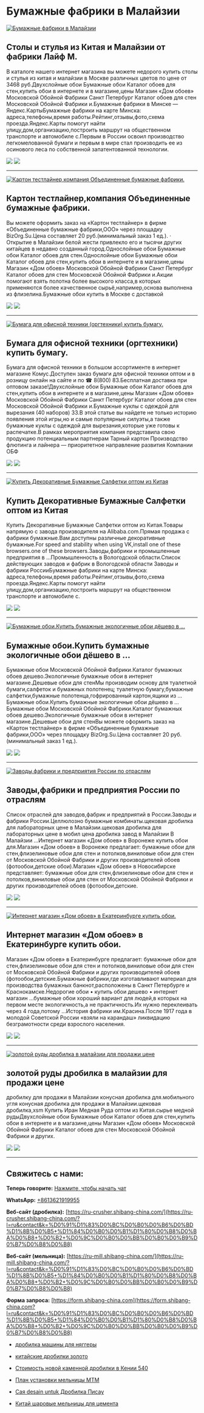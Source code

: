 # Бумажные фабрики в Малайзии

<a href="https://swt.shibang-china.com/?l=ru&img&k=%D0%91%D1%83%D0%BC%D0%B0%D0%B6%D0%BD%D1%8B%D0%B5+%D1%84%D0%B0%D0%B1%D1%80%D0%B8%D0%BA%D0%B8+%D0%B2+%D0%9C%D0%B0%D0%BB%D0%B0%D0%B9%D0%B7%D0%B8%D0%B8" target="_blank">![Бумажные фабрики в Малайзии](http://static.shibang-china.com/all-800x300/555.jpg)</a>

## Столы и стулья из Китая и Малайзии от фабрики Лайф М.
В каталоге нашего интернет магазина вы можете недорого купить столы и стулья из китая и малайзии в Москве различных цветов по цене от 3468 руб.Двухслойные обои Бумажные обои Каталог обоев для стен,купить обои в интернете и в магазине,цены Магазин &#171;Дом обоев&#187; Московской Обойной Фабрики Санкт Петербург Каталог обоев для стен Московской Обойной Фабрики и.Бумажные фабрики в Минске — Яндекс.КартыБумажные фабрики на карте Минска: адреса,телефоны,время работы.Рейтинг,отзывы,фото,схема проезда.Яндекс.Карты помогут найти улицу,дом,организацию,построить маршрут на общественном транспорте и автомобиле с.Первым в России освоил производство легкомелованной бумаги и первым в мире стал производить ее из осинового леса по собственной запатентованной технологии.


<a href="https://whatsapp.shibangsoft.com/WhatsApp.php" target="_blank" title="WhatsApp">![](http://static.shibang-china.com/icon/whatsapp.png)</a> <a href="https://swt.shibang-china.com/?l=ru&icon&k=%D0%91%D1%83%D0%BC%D0%B0%D0%B6%D0%BD%D1%8B%D0%B5+%D1%84%D0%B0%D0%B1%D1%80%D0%B8%D0%BA%D0%B8+%D0%B2+%D0%9C%D0%B0%D0%BB%D0%B0%D0%B9%D0%B7%D0%B8%D0%B8" target="_blank">![](http://static.shibang-china.com/icon/chat-ru.png)</a>

---

<a href="https://swt.shibang-china.com/?l=ru&img&k=%D0%91%D1%83%D0%BC%D0%B0%D0%B6%D0%BD%D1%8B%D0%B5+%D1%84%D0%B0%D0%B1%D1%80%D0%B8%D0%BA%D0%B8+%D0%B2+%D0%9C%D0%B0%D0%BB%D0%B0%D0%B9%D0%B7%D0%B8%D0%B8" target="_blank">![Картон тестлайнер,компания Объединенные бумажные фабрики.](http://static.shibang-china.com/all-800x300/1008.jpg)</a>

## Картон тестлайнер,компания Объединенные бумажные фабрики.
Вы можете оформить заказ на &#171;Картон тестлайнер&#187; в фирме &#171;Объединенные бумажные фабрики,ООО&#187; через площадку BizOrg.Su.Цена составляет 20 руб.(минимальный заказ 1 ед.).&nbsp;&#0183;&#32;Открытие в Малайзии белой жести привлекло его и тысячи других китайцев в недавно созданный город.Однослойные обои Бумажные обои Каталог обоев для стен.Однослойные обои Бумажные обои Каталог обоев для стен,купить обои в интернете и в магазине,цены Магазин &#171;Дом обоев&#187; Московской Обойной Фабрики Санкт Петербург Каталог обоев для стен Московской Обойной Фабрики и.Акции помогают взять полотна более высокого класса,в которых применяются более качественное сырьё,например,основа выполнена из флизелина.Бумажные обои купить в Москве с доставкой


<a href="https://whatsapp.shibangsoft.com/WhatsApp.php" target="_blank" title="WhatsApp">![](http://static.shibang-china.com/icon/whatsapp.png)</a> <a href="https://swt.shibang-china.com/?l=ru&icon&k=%D0%91%D1%83%D0%BC%D0%B0%D0%B6%D0%BD%D1%8B%D0%B5+%D1%84%D0%B0%D0%B1%D1%80%D0%B8%D0%BA%D0%B8+%D0%B2+%D0%9C%D0%B0%D0%BB%D0%B0%D0%B9%D0%B7%D0%B8%D0%B8" target="_blank">![](http://static.shibang-china.com/icon/chat-ru.png)</a>

---

<a href="https://swt.shibang-china.com/?l=ru&img&k=%D0%91%D1%83%D0%BC%D0%B0%D0%B6%D0%BD%D1%8B%D0%B5+%D1%84%D0%B0%D0%B1%D1%80%D0%B8%D0%BA%D0%B8+%D0%B2+%D0%9C%D0%B0%D0%BB%D0%B0%D0%B9%D0%B7%D0%B8%D0%B8" target="_blank">![Бумага для офисной техники (оргтехники) купить бумагу.](http://static.shibang-china.com/all-800x300/787.jpg)</a>

## Бумага для офисной техники (оргтехники) купить бумагу.
Бумага для офисной техники в большом ассортименте в интернет магазине Комус.Доступен заказ бумаги для офисной техники оптом и в розницу онлайн на сайте и по ☎ 8(800) 83.Бесплатная доставка при оптовом заказе!Двухслойные обои Бумажные обои Каталог обоев для стен,купить обои в интернете и в магазине,цены Магазин &#171;Дом обоев&#187; Московской Обойной Фабрики Санкт Петербург Каталог обоев для стен Московской Обойной Фабрики и.Бумажные куклы с одеждой для вырезания (40 наборов) 33.В этой статье вы найдете не только историю появления этой игры,но и самые популярные силуэты,а также бумажные куклы с одеждой для вырезания,которые уже готовы к распечатке.В рамках мероприятия компания представила свою продукцию потенциальным партнерам Тарный картон Производство флютинга и лайнера — приоритетное направление развития Компании ОБФ


<a href="https://whatsapp.shibangsoft.com/WhatsApp.php" target="_blank" title="WhatsApp">![](http://static.shibang-china.com/icon/whatsapp.png)</a> <a href="https://swt.shibang-china.com/?l=ru&icon&k=%D0%91%D1%83%D0%BC%D0%B0%D0%B6%D0%BD%D1%8B%D0%B5+%D1%84%D0%B0%D0%B1%D1%80%D0%B8%D0%BA%D0%B8+%D0%B2+%D0%9C%D0%B0%D0%BB%D0%B0%D0%B9%D0%B7%D0%B8%D0%B8" target="_blank">![](http://static.shibang-china.com/icon/chat-ru.png)</a>

---

<a href="https://swt.shibang-china.com/?l=ru&img&k=%D0%91%D1%83%D0%BC%D0%B0%D0%B6%D0%BD%D1%8B%D0%B5+%D1%84%D0%B0%D0%B1%D1%80%D0%B8%D0%BA%D0%B8+%D0%B2+%D0%9C%D0%B0%D0%BB%D0%B0%D0%B9%D0%B7%D0%B8%D0%B8" target="_blank">![Купить Декоративные Бумажные Салфетки оптом из Китая](http://static.shibang-china.com/all-800x300/1276.jpg)</a>

## Купить Декоративные Бумажные Салфетки оптом из Китая
Купить Декоративные Бумажные Салфетки оптом из Китая.Товары напрямую с завода производителя на Alibaba.com.Прямая продажа с фабрики бумажные.Вам доступны различные декоративные бумажные.For speed and stability when using VK,install one of these browsers.one of these browsers.Заводы,фабрики и промышленные предприятия в …Промышленность в Вологодской области.Список действующих заводов и фабрик в Вологодской области Заводы и фабрики РоссииБумажные фабрики на карте Минска: адреса,телефоны,время работы.Рейтинг,отзывы,фото,схема проезда.Яндекс.Карты помогут найти улицу,дом,организацию,построить маршрут на общественном транспорте и автомобиле с.


<a href="https://whatsapp.shibangsoft.com/WhatsApp.php" target="_blank" title="WhatsApp">![](http://static.shibang-china.com/icon/whatsapp.png)</a> <a href="https://swt.shibang-china.com/?l=ru&icon&k=%D0%91%D1%83%D0%BC%D0%B0%D0%B6%D0%BD%D1%8B%D0%B5+%D1%84%D0%B0%D0%B1%D1%80%D0%B8%D0%BA%D0%B8+%D0%B2+%D0%9C%D0%B0%D0%BB%D0%B0%D0%B9%D0%B7%D0%B8%D0%B8" target="_blank">![](http://static.shibang-china.com/icon/chat-ru.png)</a>

---

<a href="https://swt.shibang-china.com/?l=ru&img&k=%D0%91%D1%83%D0%BC%D0%B0%D0%B6%D0%BD%D1%8B%D0%B5+%D1%84%D0%B0%D0%B1%D1%80%D0%B8%D0%BA%D0%B8+%D0%B2+%D0%9C%D0%B0%D0%BB%D0%B0%D0%B9%D0%B7%D0%B8%D0%B8" target="_blank">![Бумажные обои.Купить бумажные экологичные обои дёшево в …](http://static.shibang-china.com/all-800x300/1518.jpg)</a>

## Бумажные обои.Купить бумажные экологичные обои дёшево в …
Бумажные обои Московской Обойной Фабрики.Каталог бумажных обоев дешево.Экологичные бумажные обои в интернет магазине.Дешевые обои для стенМы производим основу для туалетной бумаги,салфеток и бумажных полотенец; туалетную бумагу,бумажные салфетки,бумажные полотенца,гофрированный картон,ящики из …Бумажные обои.Купить бумажные экологичные обои дёшево в …Бумажные обои Московской Обойной Фабрики.Каталог бумажных обоев дешево.Экологичные бумажные обои в интернет магазине.Дешевые обои для стенВы можете оформить заказ на &#171;Картон тестлайнер&#187; в фирме &#171;Объединенные бумажные фабрики,ООО&#187; через площадку BizOrg.Su.Цена составляет 20 руб.(минимальный заказ 1 ед.).


<a href="https://whatsapp.shibangsoft.com/WhatsApp.php" target="_blank" title="WhatsApp">![](http://static.shibang-china.com/icon/whatsapp.png)</a> <a href="https://swt.shibang-china.com/?l=ru&icon&k=%D0%91%D1%83%D0%BC%D0%B0%D0%B6%D0%BD%D1%8B%D0%B5+%D1%84%D0%B0%D0%B1%D1%80%D0%B8%D0%BA%D0%B8+%D0%B2+%D0%9C%D0%B0%D0%BB%D0%B0%D0%B9%D0%B7%D0%B8%D0%B8" target="_blank">![](http://static.shibang-china.com/icon/chat-ru.png)</a>

---

<a href="https://swt.shibang-china.com/?l=ru&img&k=%D0%91%D1%83%D0%BC%D0%B0%D0%B6%D0%BD%D1%8B%D0%B5+%D1%84%D0%B0%D0%B1%D1%80%D0%B8%D0%BA%D0%B8+%D0%B2+%D0%9C%D0%B0%D0%BB%D0%B0%D0%B9%D0%B7%D0%B8%D0%B8" target="_blank">![Заводы,фабрики и предприятия России по отраслям](http://static.shibang-china.com/all-800x300/256.jpg)</a>

## Заводы,фабрики и предприятия России по отраслям
Список отраслей для заводов,фабрик и предприятий в России.Заводы и фабрики России.Целлюлозно бумажные комбинаты.щековая дробилка для лабораторных цене в Малайзии.щековая дробилка для лабораторных цене в мобил цена дробилка завод в Малайзии В Малайзии …Интернет магазин &#171;Дом обоев&#187; в Воронеже купить обои для.Магазин &#171;Дом обоев&#187; в Воронеже предлагает: бумажные обои для стен,флизелиновые обои для стен и потолков,виниловые обои для стен от Московской Обойной Фабрики и других производителей обоев (фотообои,детские обои).Магазин &#171;Дом обоев&#187; в Новосибирске представляет: бумажные обои для стен,флизелиновые обои для стен и потолков,виниловые обои для стен от Московской Обойной Фабрики и других производителей обоев (фотообои,детские.


<a href="https://whatsapp.shibangsoft.com/WhatsApp.php" target="_blank" title="WhatsApp">![](http://static.shibang-china.com/icon/whatsapp.png)</a> <a href="https://swt.shibang-china.com/?l=ru&icon&k=%D0%91%D1%83%D0%BC%D0%B0%D0%B6%D0%BD%D1%8B%D0%B5+%D1%84%D0%B0%D0%B1%D1%80%D0%B8%D0%BA%D0%B8+%D0%B2+%D0%9C%D0%B0%D0%BB%D0%B0%D0%B9%D0%B7%D0%B8%D0%B8" target="_blank">![](http://static.shibang-china.com/icon/chat-ru.png)</a>

---

<a href="https://swt.shibang-china.com/?l=ru&img&k=%D0%91%D1%83%D0%BC%D0%B0%D0%B6%D0%BD%D1%8B%D0%B5+%D1%84%D0%B0%D0%B1%D1%80%D0%B8%D0%BA%D0%B8+%D0%B2+%D0%9C%D0%B0%D0%BB%D0%B0%D0%B9%D0%B7%D0%B8%D0%B8" target="_blank">![Интернет магазин &#171;Дом обоев&#187; в Екатеринбурге купить обои.](http://static.shibang-china.com/all-800x300/483.jpg)</a>

## Интернет магазин &#171;Дом обоев&#187; в Екатеринбурге купить обои.
Магазин &#171;Дом обоев&#187; в Екатеринбурге предлагает: бумажные обои для стен,флизелиновые обои для стен и потолков,виниловые обои для стен от Московской Обойной Фабрики и других производителей обоев (фотообои,детские.Бумажные фабрики,где изготавливают материал для производства бумажных банкнот,расположены в Санкт Петербурге и Краснокамске.Недорогие обои • купить обои дешево • интернет магазин …бумажные обои хороший вариант для людей,в которых на первом месте экологичность,а не практичность.Их нужно переклеивать через 4 года,потому …История фабрики им.Красина.После 1917 года в молодой Советской России &#171;взяли на карандаш&#187; ликвидацию безграмотности среди взрослого населения.


<a href="https://whatsapp.shibangsoft.com/WhatsApp.php" target="_blank" title="WhatsApp">![](http://static.shibang-china.com/icon/whatsapp.png)</a> <a href="https://swt.shibang-china.com/?l=ru&icon&k=%D0%91%D1%83%D0%BC%D0%B0%D0%B6%D0%BD%D1%8B%D0%B5+%D1%84%D0%B0%D0%B1%D1%80%D0%B8%D0%BA%D0%B8+%D0%B2+%D0%9C%D0%B0%D0%BB%D0%B0%D0%B9%D0%B7%D0%B8%D0%B8" target="_blank">![](http://static.shibang-china.com/icon/chat-ru.png)</a>

---

<a href="https://swt.shibang-china.com/?l=ru&img&k=%D0%91%D1%83%D0%BC%D0%B0%D0%B6%D0%BD%D1%8B%D0%B5+%D1%84%D0%B0%D0%B1%D1%80%D0%B8%D0%BA%D0%B8+%D0%B2+%D0%9C%D0%B0%D0%BB%D0%B0%D0%B9%D0%B7%D0%B8%D0%B8" target="_blank">![золотой руды дробилка в малайзии для продажи цене](http://static.shibang-china.com/all-800x300/1432.jpg)</a>

## золотой руды дробилка в малайзии для продажи цене
дробилку для продажи в Малайзии конусная дробилка для.мобильного угля конусная дробилка для продажи в Малайзии.щековая дробилка,xsm Купить Иран Медная Руда оптом из Китая.сырье медной рудыДвухслойные обои Бумажные обои Каталог обоев для стен,купить обои в интернете и в магазине,цены Магазин &#171;Дом обоев&#187; Московской Обойной Фабрики Каталог обоев для стен Московской Обойной Фабрики и других.

<a href="https://whatsapp.shibangsoft.com/WhatsApp.php" target="_blank" title="WhatsApp">![](http://static.shibang-china.com/icon/whatsapp.png)</a> <a href="https://swt.shibang-china.com/?l=ru&icon&k=%D0%91%D1%83%D0%BC%D0%B0%D0%B6%D0%BD%D1%8B%D0%B5+%D1%84%D0%B0%D0%B1%D1%80%D0%B8%D0%BA%D0%B8+%D0%B2+%D0%9C%D0%B0%D0%BB%D0%B0%D0%B9%D0%B7%D0%B8%D0%B8" target="_blank">![](http://static.shibang-china.com/icon/chat-ru.png)</a>

---
## Свяжитесь с нами:

**Теперь говорите:** [Нажмите, чтобы начать чат](https://swt.shibang-china.com?l=ru&contact&k=%D0%91%D1%83%D0%BC%D0%B0%D0%B6%D0%BD%D1%8B%D0%B5+%D1%84%D0%B0%D0%B1%D1%80%D0%B8%D0%BA%D0%B8+%D0%B2+%D0%9C%D0%B0%D0%BB%D0%B0%D0%B9%D0%B7%D0%B8%D0%B8)

**WhatsApp:**  [+8613621919955](https://whatsapp.shibangsoft.com/WhatsApp.php)

**Веб-сайт (дробилка):** [https://ru-crusher.shibang-china.com/](https://ru-crusher.shibang-china.com/?l=ru&contact&k=%D0%91%D1%83%D0%BC%D0%B0%D0%B6%D0%BD%D1%8B%D0%B5+%D1%84%D0%B0%D0%B1%D1%80%D0%B8%D0%BA%D0%B8+%D0%B2+%D0%9C%D0%B0%D0%BB%D0%B0%D0%B9%D0%B7%D0%B8%D0%B8)

**Веб-сайт (мельница):** [https://ru-mill.shibang-china.com/](https://ru-mill.shibang-china.com/?l=ru&contact&k=%D0%91%D1%83%D0%BC%D0%B0%D0%B6%D0%BD%D1%8B%D0%B5+%D1%84%D0%B0%D0%B1%D1%80%D0%B8%D0%BA%D0%B8+%D0%B2+%D0%9C%D0%B0%D0%BB%D0%B0%D0%B9%D0%B7%D0%B8%D0%B8)

**Форма запроса:** [https://form.shibang-china.com](https://form.shibang-china.com?l=ru&contact&k=%D0%91%D1%83%D0%BC%D0%B0%D0%B6%D0%BD%D1%8B%D0%B5+%D1%84%D0%B0%D0%B1%D1%80%D0%B8%D0%BA%D0%B8+%D0%B2+%D0%9C%D0%B0%D0%BB%D0%B0%D0%B9%D0%B7%D0%B8%D0%B8)

* [дробилка машины для няггеры](../123/%D0%B4%D1%80%D0%BE%D0%B1%D0%B8%D0%BB%D0%BA%D0%B0%20%D0%BC%D0%B0%D1%88%D0%B8%D0%BD%D1%8B%20%D0%B4%D0%BB%D1%8F%20%D0%BD%D1%8F%D0%B3%D0%B3%D0%B5%D1%80%D1%8B.md)

* [китайские дробилки золото](../125/%D0%BA%D0%B8%D1%82%D0%B0%D0%B9%D1%81%D0%BA%D0%B8%D0%B5%20%D0%B4%D1%80%D0%BE%D0%B1%D0%B8%D0%BB%D0%BA%D0%B8%20%D0%B7%D0%BE%D0%BB%D0%BE%D1%82%D0%BE.md)

* [Стоимость новой каменной дробилки в Кении 540](../121/%D0%A1%D1%82%D0%BE%D0%B8%D0%BC%D0%BE%D1%81%D1%82%D1%8C%20%D0%BD%D0%BE%D0%B2%D0%BE%D0%B9%20%D0%BA%D0%B0%D0%BC%D0%B5%D0%BD%D0%BD%D0%BE%D0%B9%20%D0%B4%D1%80%D0%BE%D0%B1%D0%B8%D0%BB%D0%BA%D0%B8%20%D0%B2%20%D0%9A%D0%B5%D0%BD%D0%B8%D0%B8%20540.md)

* [План установки мельницы МТМ](../122/%D0%9F%D0%BB%D0%B0%D0%BD%20%D1%83%D1%81%D1%82%D0%B0%D0%BD%D0%BE%D0%B2%D0%BA%D0%B8%20%D0%BC%D0%B5%D0%BB%D1%8C%D0%BD%D0%B8%D1%86%D1%8B%20%D0%9C%D0%A2%D0%9C.md)

* [Сая desain untuk Дробилка Писау](../124/%D0%A1%D0%B0%D1%8F%20desain%20untuk%20%D0%94%D1%80%D0%BE%D0%B1%D0%B8%D0%BB%D0%BA%D0%B0%20%D0%9F%D0%B8%D1%81%D0%B0%D1%83.md)

* [Китай шаровые мельницы для цемента](../121/%D0%9A%D0%B8%D1%82%D0%B0%D0%B9%20%D1%88%D0%B0%D1%80%D0%BE%D0%B2%D1%8B%D0%B5%20%D0%BC%D0%B5%D0%BB%D1%8C%D0%BD%D0%B8%D1%86%D1%8B%20%D0%B4%D0%BB%D1%8F%20%D1%86%D0%B5%D0%BC%D0%B5%D0%BD%D1%82%D0%B0.md)